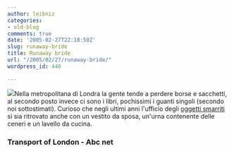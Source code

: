 ```yaml
---
author: leibniz
categories:
- old-blog
comments: true
date: '2005-02-27T22:18:50Z'
slug: runaway-bride
title: Runaway bride
url: "/2005/02/27/runaway-bride/"
wordpress_id: 440

---
```

![](http://abc.net.au/juniors/pages/ceremonies/weddings/img/weddress.gif)Nella
metropolitana di Londra la gente tende a perdere borse e sacchetti, al
secondo posto invece ci sono i libri, pochissimi i guanti singoli
(secondo noi sottostimati). Curioso che negli ultimi anni l'ufficio
degli [oggetti smarriti](http://www.tfl.gov.uk/tfl/ph_lost-stats.shtml) si sia ritrovato anche con un vestito da sposa, un'urna contenente delle ceneri e un lavello da cucina.




### Transport of London - Abc net
